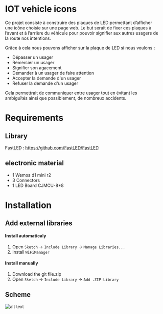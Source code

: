# IOT vehicle icons


<p>
Ce projet consiste à construire des plaques de LED permettant d’afficher une icône choisie sur une page web. 
Le but serait de fixer ces plaques à l’avant et à l’arrière du véhicule pour pouvoir signifier aux autres usagers de la route nos intentions. 

Grâce à cela nous pouvons afficher sur la plaque de LED si nous voulons :
<ul>
<li>Dépasser un usager</li>
<li>Remercier un usager</li>
<li>Signifier son agacement</li>
<li>Demander à un usager de faire attention</li>
<li>Accepter la demande d'un usager</li>
<li>Refuser la demande d'un usager</li>
</ul>
Cela permettrait de communiquer entre usager tout en évitant les ambiguïtés ainsi que possiblement, de nombreux accidents. 
</p>

# Requirements
## Library
FastLED : https://github.com/FastLED/FastLED

## electronic material
<ul>
<li>1 Wemos d1 mini r2</li>
<li>3 Connectors</li>
<li> 1 LED Board CJMCU-8*8</li>
</ul>

# Installation

## Add external libraries
#### Install automaticaly
1. Open `Sketch` -> `Include Library` -> `Manage Libraries...`
2. Install `WiFiManager`

#### Install manually
1. Download the git file.zip
2. Open `Sketch` -> `Include Library` -> `Add .ZIP Library`

## Scheme
![alt text](https://raw.githubusercontent.com/LarcherJulien/IOT_vehicle_icons/new/masterpath/to/img.png)

